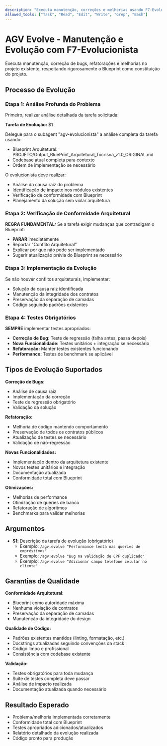 ```yaml
---
description: "Executa manutenção, correções e melhorias usando F7-Evolucionista respeitando rigorosamente o Blueprint"
allowed_tools: ["Task", "Read", "Edit", "Write", "Grep", "Bash"]
---
```


# AGV Evolve - Manutenção e Evolução com F7-Evolucionista

Executa manutenção, correção de bugs, refatorações e melhorias no projeto existente, respeitando rigorosamente o Blueprint como constituição do projeto.

## Processo de Evolução

### Etapa 1: Análise Profunda do Problema
Primeiro, realizar análise detalhada da tarefa solicitada:

**Tarefa de Evolução:** $1

Delegue para o subagent "agv-evolucionista" a análise completa da tarefa usando:
- Blueprint Arquitetural: PROJETO/Output_BluePrint_Arquitetural_Tocrisna_v1.0_ORIGINAL.md
- Codebase atual completa para contexto
- Ordem de implementação se necessário

O evolucionista deve realizar:
- Análise da causa raiz do problema
- Identificação de impacto nos módulos existentes  
- Verificação de conformidade com Blueprint
- Planejamento da solução sem violar arquitetura

### Etapa 2: Verificação de Conformidade Arquitetural
**REGRA FUNDAMENTAL:** Se a tarefa exigir mudanças que contradigam o Blueprint:
- **PARAR** imediatamente
- Reportar "Conflito Arquitetural"  
- Explicar por que não pode ser implementado
- Sugerir atualização prévia do Blueprint se necessário

### Etapa 3: Implementação da Evolução
Se não houver conflitos arquiteturais, implementar:
- Solução da causa raiz identificada
- Manutenção da integridade dos contratos
- Preservação da separação de camadas
- Código seguindo padrões existentes

### Etapa 4: Testes Obrigatórios
**SEMPRE** implementar testes apropriados:
- **Correção de Bug:** Teste de regressão (falha antes, passa depois)
- **Nova Funcionalidade:** Testes unitários + integração se necessário
- **Refatoração:** Manter testes existentes funcionando
- **Performance:** Testes de benchmark se aplicável

## Tipos de Evolução Suportados

**Correção de Bugs:**
- Análise de causa raiz
- Implementação da correção  
- Teste de regressão obrigatório
- Validação da solução

**Refatoração:**
- Melhoria de código mantendo comportamento
- Preservação de todos os contratos públicos
- Atualização de testes se necessário
- Validação de não-regressão

**Novas Funcionalidades:**
- Implementação dentro da arquitetura existente
- Novos testes unitários e integração
- Documentação atualizada
- Conformidade total com Blueprint

**Otimizações:**
- Melhorias de performance
- Otimização de queries de banco
- Refatoração de algoritmos
- Benchmarks para validar melhorias

## Argumentos
- **$1**: Descrição da tarefa de evolução (obrigatório)
  - Exemplo: `/agv:evolve "Performance lenta nas queries de empréstimos"`
  - Exemplo: `/agv:evolve "Bug na validação de CPF duplicado"`
  - Exemplo: `/agv:evolve "Adicionar campo telefone celular no cliente"`

## Garantias de Qualidade

**Conformidade Arquitetural:**
- Blueprint como autoridade máxima
- Nenhuma violação de contratos
- Preservação da separação de camadas
- Manutenção da integridade do design

**Qualidade de Código:**
- Padrões existentes mantidos (linting, formatação, etc.)
- Docstrings atualizadas seguindo convenções da stack
- Código limpo e profissional
- Consistência com codebase existente

**Validação:**
- Testes obrigatórios para toda mudança
- Suíte de testes completa deve passar
- Análise de impacto realizada
- Documentação atualizada quando necessário

## Resultado Esperado
- Problema/melhoria implementada corretamente
- Conformidade total com Blueprint
- Testes apropriados adicionados/atualizados
- Relatório detalhado da evolução realizada
- Código pronto para produção
